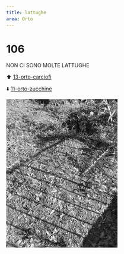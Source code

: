 ```yaml
---
title: lattughe
area: Orto
---
```

# 106
NON CI SONO MOLTE LATTUGHE

⬆️ [13-orto-carciofi](13-orto-carciofi.md)

⬇️ [11-orto-zucchine](11-orto-zucchine.md)

![foto_33](_assets/preview/foto_33.jpg)